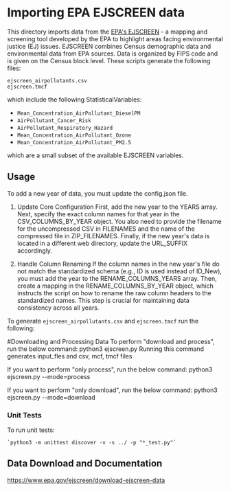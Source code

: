 
# Importing EPA EJSCREEN data

This directory imports data from the [EPA's EJSCREEN](https://www.epa.gov/ejscreen) - a mapping and screening tool developed by the EPA to highlight areas facing environmental justice (EJ) issues. EJSCREEN combines Census demographic data and environmental data from EPA sources. Data is organized by FIPS code and is given on the Census block level. These scripts generate the following files:

`ejscreen_airpollutants.csv`  
`ejscreen.tmcf`

which include the following StatisticalVariables:

- `Mean_Concentration_AirPollutant_DieselPM`  
- `AirPollutant_Cancer_Risk`  
- `AirPollutant_Respiratory_Hazard`  
- `Mean_Concentration_AirPollutant_Ozone`  
- `Mean_Concentration_AirPollutant_PM2.5`

which are a small subset of the available EJSCREEN variables. 

## Usage

To add a new year of data, you must update the config.json file.

1. Update Core Configuration
First, add the new year to the YEARS array. Next, specify the exact column names for that year in the CSV_COLUMNS_BY_YEAR object. You also need to provide the filename for the uncompressed CSV in FILENAMES and the name of the compressed file in ZIP_FILENAMES. Finally, if the new year's data is located in a different web directory, update the URL_SUFFIX accordingly.

2. Handle Column Renaming
If the column names in the new year's file do not match the standardized schema (e.g., ID is used instead of ID_New), you must add the year to the RENAME_COLUMNS_YEARS array. Then, create a mapping in the RENAME_COLUMNS_BY_YEAR object, which instructs the script on how to rename the raw column headers to the standardized names. This step is crucial for maintaining data consistency across all years.


To generate `ejscreen_airpollutants.csv` and `ejscreen.tmcf` run the following:  

#Downloading and Processing Data
To perform "download and process", run the below command: python3 ejscreen.py Running this command generates input_fles and csv, mcf, tmcf files

If you want to perform "only process", run the below command: python3 ejscreen.py --mode=process

If you want to perform "only download", run the below command: python3 ejscreen.py --mode=download

### Unit Tests

To run unit tests:

    `python3 -m unittest discover -v -s ../ -p "*_test.py"`

## Data Download and Documentation
https://www.epa.gov/ejscreen/download-ejscreen-data
